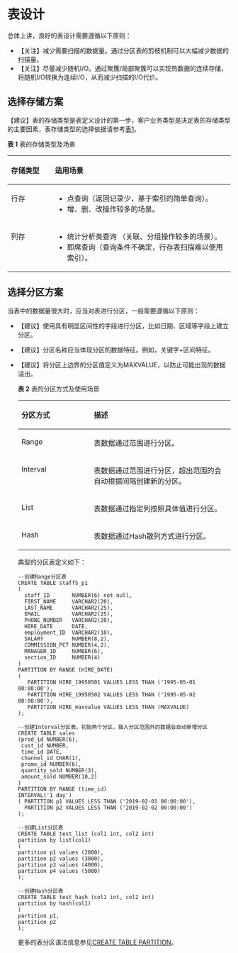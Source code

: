 # 表设计<a name="ZH-CN_TOPIC_0000001102987918"></a>

总体上讲，良好的表设计需要遵循以下原则：

-   【关注】减少需要扫描的数据量。通过分区表的剪枝机制可以大幅减少数据的扫描量。
-   【关注】尽量减少随机I/O。通过聚簇/局部聚簇可以实现热数据的连续存储，将随机I/O转换为连续I/O，从而减少扫描的I/O代价。

## 选择存储方案<a name="section189043059150"></a>

【建议】表的存储类型是表定义设计的第一步，客户业务类型是决定表的存储类型的主要因素，表存储类型的选择依据请参考[表1](#table3891877)。

**表 1**  表的存储类型及场景

<a name="table3891877"></a>
<table><thead align="left"><tr id="row12104456"><th class="cellrowborder" valign="top" width="19.73%" id="mcps1.2.3.1.1"><p id="p40936856"><a name="p40936856"></a><a name="p40936856"></a>存储类型</p>
</th>
<th class="cellrowborder" valign="top" width="80.27%" id="mcps1.2.3.1.2"><p id="p46632853"><a name="p46632853"></a><a name="p46632853"></a>适用场景</p>
</th>
</tr>
</thead>
<tbody><tr id="row38265132"><td class="cellrowborder" valign="top" width="19.73%" headers="mcps1.2.3.1.1 "><p id="p12468015"><a name="p12468015"></a><a name="p12468015"></a>行存</p>
</td>
<td class="cellrowborder" valign="top" width="80.27%" headers="mcps1.2.3.1.2 "><a name="ul61112063105242"></a><a name="ul61112063105242"></a><ul id="ul61112063105242"><li>点查询（返回记录少，基于索引的简单查询）。</li><li>增、删、改操作较多的场景。</li></ul>
</td>
</tr>
<tr id="row64051613"><td class="cellrowborder" valign="top" width="19.73%" headers="mcps1.2.3.1.1 "><p id="p20798169"><a name="p20798169"></a><a name="p20798169"></a>列存</p>
</td>
<td class="cellrowborder" valign="top" width="80.27%" headers="mcps1.2.3.1.2 "><a name="ul38359637105253"></a><a name="ul38359637105253"></a><ul id="ul38359637105253"><li>统计分析类查询 （关联、分组操作较多的场景）。</li><li>即席查询（查询条件不确定，行存表扫描难以使用索引）。</li></ul>
</td>
</tr>
</tbody>
</table>

## 选择分区方案<a name="section3098621691543"></a>

当表中的数据量很大时，应当对表进行分区，一般需要遵循以下原则：

-   【建议】使用具有明显区间性的字段进行分区，比如日期、区域等字段上建立分区。
-   【建议】分区名称应当体现分区的数据特征。例如，关键字+区间特征。
-   【建议】将分区上边界的分区值定义为MAXVALUE，以防止可能出现的数据溢出。

    **表 2**  表的分区方式及使用场景

    <a name="table56061421"></a>
    <table><thead align="left"><tr id="row28830064"><th class="cellrowborder" valign="top" width="34.01%" id="mcps1.2.3.1.1"><p id="p1734838511855"><a name="p1734838511855"></a><a name="p1734838511855"></a>分区方式</p>
    </th>
    <th class="cellrowborder" valign="top" width="65.99000000000001%" id="mcps1.2.3.1.2"><p id="p5210823411855"><a name="p5210823411855"></a><a name="p5210823411855"></a>描述</p>
    </th>
    </tr>
    </thead>
    <tbody><tr id="row4741815"><td class="cellrowborder" valign="top" width="34.01%" headers="mcps1.2.3.1.1 "><p id="p5431105565120"><a name="p5431105565120"></a><a name="p5431105565120"></a>Range</p>
    </td>
    <td class="cellrowborder" valign="top" width="65.99000000000001%" headers="mcps1.2.3.1.2 "><p id="p4430175512512"><a name="p4430175512512"></a><a name="p4430175512512"></a>表数据通过范围进行分区。</p>
    </td>
    </tr>
    <tr id="row47469189"><td class="cellrowborder" valign="top" width="34.01%" headers="mcps1.2.3.1.1 "><p id="p19428125535117"><a name="p19428125535117"></a><a name="p19428125535117"></a>Interval</p>
    </td>
    <td class="cellrowborder" valign="top" width="65.99000000000001%" headers="mcps1.2.3.1.2 "><p id="p8427165545120"><a name="p8427165545120"></a><a name="p8427165545120"></a>表数据通过范围进行分区，超出范围的会自动根据间隔创建新的分区。</p>
    </td>
    </tr>
    <tr id="row177022323520"><td class="cellrowborder" valign="top" width="34.01%" headers="mcps1.2.3.1.1 "><p id="p1370203265210"><a name="p1370203265210"></a><a name="p1370203265210"></a>List</p>
    </td>
    <td class="cellrowborder" valign="top" width="65.99000000000001%" headers="mcps1.2.3.1.2 "><p id="p37021632105213"><a name="p37021632105213"></a><a name="p37021632105213"></a>表数据通过指定列按照具体值进行分区。</p>
    </td>
    </tr>
    <tr id="row843473610522"><td class="cellrowborder" valign="top" width="34.01%" headers="mcps1.2.3.1.1 "><p id="p843515360527"><a name="p843515360527"></a><a name="p843515360527"></a>Hash</p>
    </td>
    <td class="cellrowborder" valign="top" width="65.99000000000001%" headers="mcps1.2.3.1.2 "><p id="p6435103612525"><a name="p6435103612525"></a><a name="p6435103612525"></a>表数据通过Hash散列方式进行分区。</p>
    </td>
    </tr>
    </tbody>
    </table>

    典型的分区表定义如下：

    ```
    --创建Range分区表
    CREATE TABLE staffS_p1
    (
      staff_ID       NUMBER(6) not null,
      FIRST_NAME     VARCHAR2(20),
      LAST_NAME      VARCHAR2(25),
      EMAIL          VARCHAR2(25),
      PHONE_NUMBER   VARCHAR2(20),
      HIRE_DATE      DATE,
      employment_ID  VARCHAR2(10),
      SALARY         NUMBER(8,2),
      COMMISSION_PCT NUMBER(4,2),
      MANAGER_ID     NUMBER(6),
      section_ID     NUMBER(4)
    )
    PARTITION BY RANGE (HIRE_DATE)
    ( 
       PARTITION HIRE_19950501 VALUES LESS THAN ('1995-05-01 00:00:00'),
       PARTITION HIRE_19950502 VALUES LESS THAN ('1995-05-02 00:00:00'),
       PARTITION HIRE_maxvalue VALUES LESS THAN (MAXVALUE)
    );
    
    --创建Interval分区表，初始两个分区，插入分区范围外的数据会自动新增分区
    CREATE TABLE sales
    (prod_id NUMBER(6),
     cust_id NUMBER,
     time_id DATE,
     channel_id CHAR(1),
     promo_id NUMBER(6),
     quantity_sold NUMBER(3),
     amount_sold NUMBER(10,2)
    )
    PARTITION BY RANGE (time_id)
    INTERVAL('1 day')
    ( PARTITION p1 VALUES LESS THAN ('2019-02-01 00:00:00'),
      PARTITION p2 VALUES LESS THAN ('2019-02-02 00:00:00')
    );
    
    --创建List分区表
    CREATE TABLE test_list (col1 int, col2 int)
    partition by list(col1)
    (
    partition p1 values (2000),
    partition p2 values (3000),
    partition p3 values (4000),
    partition p4 values (5000)
    );
    
    --创建Hash分区表
    CREATE TABLE test_hash (col1 int, col2 int)
    partition by hash(col1)
    (
    partition p1,
    partition p2
    );
    ```

    更多的表分区语法信息参见[CREATE TABLE PARTITION](../SQLReference/CREATE-TABLE-PARTITION.md)。



